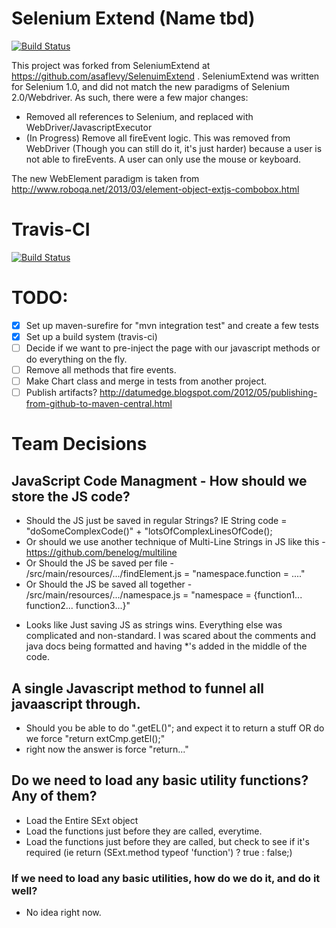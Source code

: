 # Selenium Extend (Name tbd)

[![Build Status](https://secure.travis-ci.org/tayloryork/SeleniumExtend.png)](http://travis-ci.org/tayloryork/SeleniumExtend)

This project was forked from SeleniumExtend at https://github.com/asaflevy/SelenuimExtend .  SeleniumExtend was written for Selenium 1.0, and did not match the new paradigms of Selenium 2.0/Webdriver. As such, there were a few major changes:
 - Removed all references to Selenium, and replaced with WebDriver/JavascriptExecutor
 - (In Progress) Remove all fireEvent logic. This was removed from WebDriver (Though you can still do it, it's just harder) because a user is not able to fireEvents. A user can only use the mouse or keyboard.

 The new WebElement paradigm is taken from http://www.roboqa.net/2013/03/element-object-extjs-combobox.html
 
# Travis-CI

[![Build Status](https://api.travis-ci.org/tayloryork/SelenuimExtend.png)](http://travis-ci.org/tayloryork/SeleniumExtend)

# TODO:
- [x] Set up maven-surefire for "mvn integration test" and create a few tests
- [x] Set up a build system (travis-ci)
- [ ] Decide if we want to pre-inject the page with our javascript methods or do everything on the fly.
- [ ] Remove all methods that fire events.
- [ ] Make Chart class and merge in tests from another project.
- [ ] Publish artifacts? http://datumedge.blogspot.com/2012/05/publishing-from-github-to-maven-central.html

# Team Decisions
## JavaScript Code Managment - How should we store the JS code?
* Should the JS just be saved in regular Strings? IE String code = "doSomeComplexCode()" + "lotsOfComplexLinesOfCode();
* Or should we use another technique of Multi-Line Strings in JS like this - https://github.com/benelog/multiline
* Or Should the JS be saved per file - /src/main/resources/.../findElement.js = "namespace.function = ...."
* Or Should the JS be saved all together - /src/main/resources/.../namespace.js = "namespace = {function1... function2... function3...}"
- Looks like Just saving JS as strings wins. Everything else was complicated and non-standard. I was scared about the comments and java docs being formatted and having *'s added in the middle of the code.  

## A single Javascript method to funnel all javaascript through.
* Should you be able to do ".getEL()"; and expect it to return a stuff OR do we force "return extCmp.getEl();"
* right now the answer is force "return..."

## Do we need to load any basic utility functions? Any of them?
* Load the Entire SExt object
* Load the functions just before they are called, everytime.
* Load the functions just before they are called, but check to see if it's required (ie return (SExt.method typeof 'function') ? true : false;)

### If we need to load any basic utilities, how do we do it, and do it well?
* No idea right now.
